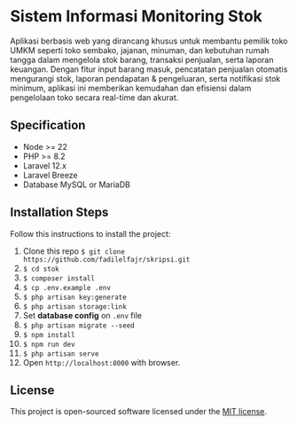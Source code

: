 # Sistem Informasi Monitoring Stok

Aplikasi berbasis web yang dirancang khusus untuk membantu pemilik toko UMKM seperti toko sembako, jajanan, minuman, dan kebutuhan rumah tangga dalam mengelola stok barang, transaksi penjualan, serta laporan keuangan. Dengan fitur input barang masuk, pencatatan penjualan otomatis mengurangi stok, laporan pendapatan & pengeluaran, serta notifikasi stok minimum, aplikasi ini memberikan kemudahan dan efisiensi dalam pengelolaan toko secara real-time dan akurat.

## Specification
- Node >= 22
- PHP >= 8.2
- Laravel 12.x
- Laravel Breeze
- Database MySQL or MariaDB

## Installation Steps

Follow this instructions to install the project:

1. Clone this repo `$ git clone https://github.com/fadilelfajr/skripsi.git`
2. `$ cd stok`
3. `$ composer install`
4. `$ cp .env.example .env`
5. `$ php artisan key:generate`
6. `$ php artisan storage:link`
7. Set **database config** on `.env` file
8. `$ php artisan migrate --seed`
9. `$ npm install`
10. `$ npm run dev`
11. `$ php artisan serve`
12. Open `http://localhost:8000` with browser.

## License

This project is open-sourced software licensed under the [MIT license](LICENSE).
